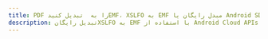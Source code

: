 ---title: PDF را به  تبدیل کنیدEMF، XSLFO به EMF مبدل رایگان یا Android SDKdescription: تبدیل رایگانXSLFO به EMF با استفاده از Android Cloud APIs & SDK همچنین اسناد PDF را در Cloud ایجاد، ویرایش و رندر کنید.---